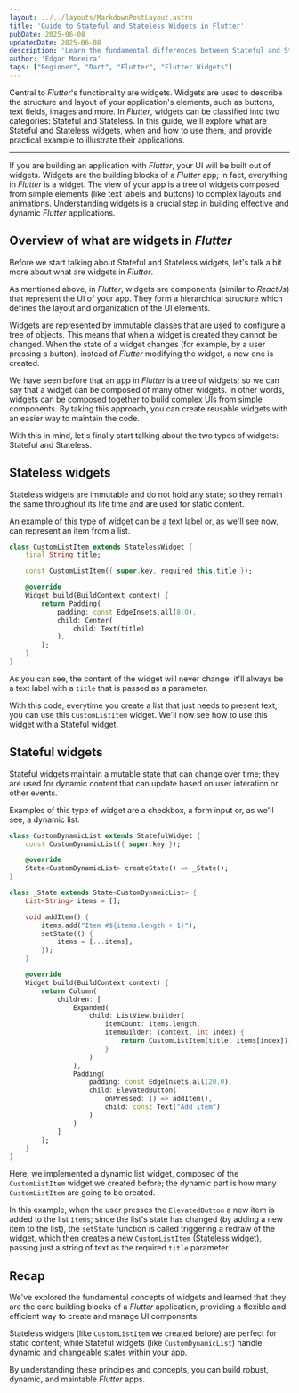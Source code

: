 ```yaml
---
layout: ../../layouts/MarkdownPostLayout.astro
title: 'Guide to Stateful and Stateless Widgets in Flutter'
pubDate: 2025-06-08
updatedDate: 2025-06-08
description: 'Learn the fundamental differences between Stateful and Stateless widgets in Flutter. This guide will help you understand how and when to use each of them to create dynamic apps.'
author: 'Edgar Moreira'
tags: ["Beginner", "Dart", "Flutter", "Flutter Widgets"]
---
```


Central to *Flutter*'s functionality are widgets. Widgets are used to describe the structure and layout of your application's elements, such as buttons, text fields, images and more. In *Flutter*, widgets can be classified into two categories: Stateful and Stateless. In this guide, we'll explore what are Stateful and Stateless widgets, when and how to use them, and provide practical example to illustrate their applications.

---

If you are building an application with *Flutter*, your UI will be built out of widgets. Widgets are the building blocks of a *Flutter* app; in fact, everything in *Flutter* is a widget. The view of your app is a tree of widgets composed from simple elements (like text labels and buttons) to complex layouts and animations. Understanding widgets is a crucial step in building effective and dynamic *Flutter* applications.

## Overview of what are widgets in *Flutter*
Before we start talking about Stateful and Stateless widgets, let's talk a bit more about what are widgets in *Flutter*.

As mentioned above, in *Flutter*, widgets are components (similar to *ReactJs*) that represent the UI of your app. They form a hierarchical structure which defines the layout and organization of the UI elements.

Widgets are represented by immutable classes that are used to configure a tree of objects. This means that when a widget is created they cannot be changed. When the state of a widget changes (for example, by a user pressing a button), instead of *Flutter* modifying the widget, a new one is created.

We have seen before that an app in *Flutter* is a tree of widgets; so we can say that a widget can be composed of many other widgets. In other words, widgets can be composed together to build complex UIs from simple components. By taking this approach, you can create reusable widgets with an easier way to maintain the code.

With this in mind, let's finally start talking about the two types of widgets: Stateful and Stateless.

## Stateless widgets
Stateless widgets are immutable and do not hold any state; so they remain the same throughout its life time and are used for static content.

An example of this type of widget can be a text label or, as we'll see now, can represent an item from a list.

```dart title="example_stateless_widget.dart"
class CustomListItem extends StatelessWidget {
    final String title;

    const CustomListItem({ super.key, required this.title });

    @override
    Widget build(BuildContext context) {
        return Padding(
            padding: const EdgeInsets.all(8.0),
            child: Center(
                child: Text(title)
            ),
        );
    }
}
```
As you can see, the content of the widget will never change; it'll always be a text label with a `title` that is passed as a parameter.

With this code, everytime you create a list that just needs to present text, you can use this `CustomListItem` widget. We'll now see how to use this widget with a Stateful widget.

## Stateful widgets
Stateful widgets maintain a mutable state that can change over time; they are used for dynamic content that can update based on user interation or other events.

Examples of this type of widget are a checkbox, a form input or, as we'll see, a dynamic list.

```dart title="example_stateful_widget.dart"
class CustomDynamicList extends StatefulWidget {
    const CustomDynamicList({ super.key });

    @override
    State<CustomDynamicList> createState() => _State();
}

class _State extends State<CustomDynamicList> {
    List<String> items = [];

    void addItem() {
        items.add("Item #${items.length + 1}");
        setState(() {
            items = [...items];
        });
    }

    @override
    Widget build(BuildContext context) {
        return Column(
            children: [
                Expanded(
                    child: ListView.builder(
                        itemCount: items.length,
                        itemBuilder: (context, int index) {
                            return CustomListItem(title: items[index]);
                        }
                    )
                ),
                Padding(
                    padding: const EdgeInsets.all(20.0),
                    child: ElevatedButton(
                        onPressed: () => addItem(),
                        child: const Text("Add item")
                    )
                )
            ]
        );
    }
}
```
Here, we implemented a dynamic list widget, composed of the `CustomListItem` widget we created before; the dynamic part is how many `CustomListItem` are going to be created.

In this example, when the user presses the `ElevatedButton` a new item is added to the list `items`; since the list's state has changed (by adding a new item to the list), the `setState` function is called triggering a redraw of the widget, which then creates a new `CustomListItem` (Stateless widget), passing just a string of text as the required `title` parameter.

## Recap

We've explored the fundamental concepts of widgets and learned that they are the core building blocks of a *Flutter* application, providing a flexible and efficient way to create and manage UI components. 

Stateless widgets (like `CustomListItem` we created before) are perfect for static content; while Stateful widgets (like `CustomDynamicList`) handle dynamic and changeable states within your app.

By understanding these principles and concepts, you can build robust, dynamic, and maintable *Flutter* apps.